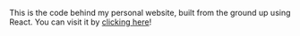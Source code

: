 This is the code behind my personal website, built from the ground up using React. You can visit it by [clicking here](https://https://ibrahim-pala.netlify.app/)!
